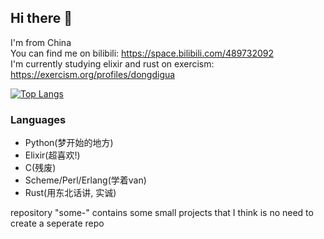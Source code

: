 ## Hi there 👋
I'm from China  
You can find me on bilibili: https://space.bilibili.com/489732092  
I'm currently studying elixir and rust on exercism: https://exercism.org/profiles/dongdigua  
  
[![Top Langs](https://github-readme-stats.vercel.app/api/top-langs/?username=dongdigua&layout=compact&title_color=39c5bb&langs_count=10&hide=Org,Markdown)](https://github.com/anuraghazra/github-readme-stats)
### Languages
- Python(梦开始的地方)
- Elixir(超喜欢!)
- C(残废)
- Scheme/Perl/Erlang(学着van)
- Rust(用东北话讲, 实诚)

repository "some-<language>" contains some small projects that I think is no need to create a seperate repo
